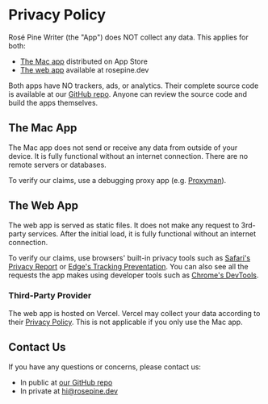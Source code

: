 # Privacy Policy

Rosé Pine Writer (the "App") does NOT collect any data.
This applies for both:

- [The Mac app][mac] distributed on App Store
- [The web app][web] available at rosepine.dev

[mac]: https://apps.apple.com/app/samuwrite/id1629628152
[web]: https://app.rosepine.dev

Both apps have NO trackers, ads, or analytics.
Their complete source code is available at our [GitHub repo][repo].
Anyone can review the source code and build the apps themselves.

[repo]: https://github.com/thien-do/rosepine.dev

## The Mac App

The Mac app does not send or receive any data from outside of your device.
It is fully functional without an internet connection.
There are no remote servers or databases.

To verify our claims, use a debugging proxy app (e.g. [Proxyman]).

[proxyman]: https://proxyman.io/

## The Web App

The web app is served as static files.
It does not make any request to 3rd-party services.
After the initial load, it is fully functional without an internet connection.

To verify our claims, use browsers' built-in privacy tools such as
[Safari's Privacy Report][safari] or
[Edge's Tracking Preventation][edge].
You can also see all the requests the app makes using developer tools such as
[Chrome's DevTools][chrome].

[safari]: https://support.apple.com/guide/safari/ibrw35004465/mac
[edge]: https://docs.microsoft.com/microsoft-edge/web-platform/tracking-prevention
[chrome]: https://developer.chrome.com/docs/devtools/

### Third-Party Provider

The web app is hosted on Vercel.
Vercel may collect your data according to their [Privacy Policy][vercel].
This is not applicable if you only use the Mac app.

[vercel]: https://vercel.com/legal/privacy-policy

## Contact Us

If you have any questions or concerns, please contact us:

- In public at [our GitHub repo][repo]
- In private at hi@rosepine.dev
